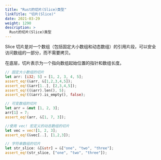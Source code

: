 ```yaml
---
title: "Rust的切片(Slice)类型"
linkTitle: "切片(Slice)"
date: 2021-03-29
weight: 1290
description: >
  Rust的切片(Slice)类型
---
```



Slice 切片是对一个数组（包括固定大小数组和动态数组）的引用片段，可以安全访问数组的一部分，而不需要拷贝。

在底层，切片表示为一个指向数组起始位置的指针和数组长度。

```rust
// 固定大小数组的切片
let arr: [i32; 5] = [1, 2, 3, 4, 5];
assert_eq!(&arr, &[1,2,3,4,5]);
assert_eq!(&arr[1..], [2,3,4,5]);
assert_eq!((&arr).len(), 5);
assert_eq!((&arr).is_empty(), false);

// 可变数组的切片
let arr = &mut [1, 2, 3];
arr[1] = 7;
assert_eq!(arr, &[1, 7, 3]);

//使用 vec! 宏定义的动态数组的切片
let vec = vec![1, 2, 3];
assert_eq!(&vec[..], [1,2,3]);

// 字符串数组的切片
let str_slice: &[&str] = &["one", "two", "three"];
assert_eq!(str_slice, ["one", "two", "three"]);
```





